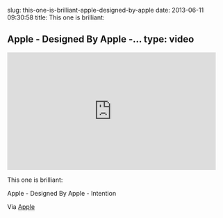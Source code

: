 slug: this-one-is-brilliant-apple-designed-by-apple
date: 2013-06-11 09:30:58
title: This one is brilliant:

 Apple - Designed By Apple -...
type: video
---

<iframe width="480" height="270" src="http://www.youtube.com/embed/VpZmIiIXuZ0?feature=oembed" frameborder="0" allowfullscreen></iframe>

This one is brilliant:

 Apple - Designed By Apple - Intention

 Via [Apple](http://www.youtube.com/watch?v=VpZmIiIXuZ0)
